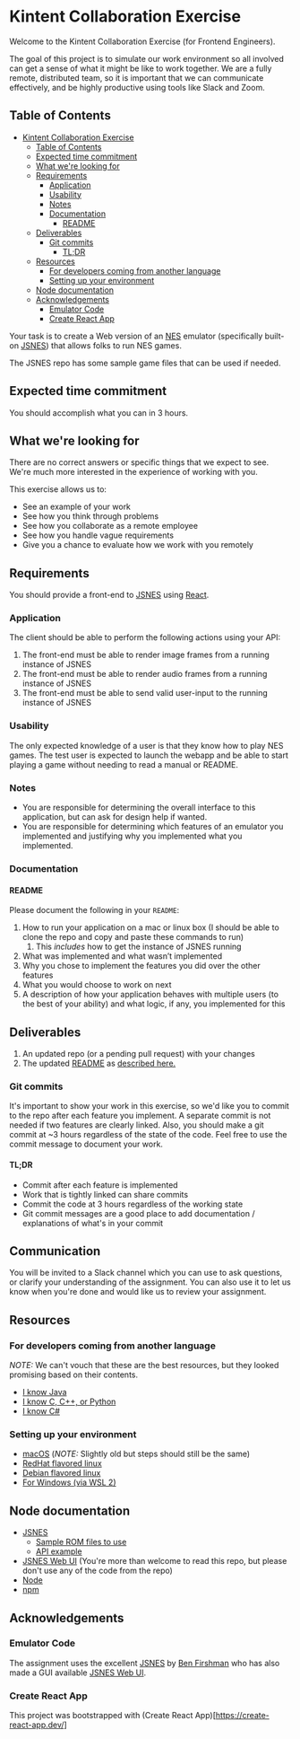 # Kintent Collaboration Exercise

Welcome to the Kintent Collaboration Exercise (for Frontend Engineers). 
 
The goal of this project is to simulate our work environment
so all involved can get a sense of what it might be like to work together.
We are a fully remote, distributed team, so it is important that we can 
communicate effectively, and be highly productive using tools 
like Slack and Zoom.

## Table of Contents

- [Kintent Collaboration Exercise](#kintent-collaboration-exercise)
  - [Table of Contents](#table-of-contents)
  - [Expected time commitment](#expected-time-commitment)
  - [What we're looking for](#what-were-looking-for)
  - [Requirements](#requirements)
    - [Application](#application)
    - [Usability](#usability)
    - [Notes](#notes)
    - [Documentation](#documentation)
      - [README](#readme)
  - [Deliverables](#deliverables)
    - [Git commits](#git-commits)
      - [TL;DR](#tldr)
  - [Resources](#resources)
    - [For developers coming from another language](#for-developers-coming-from-another-language)
    - [Setting up your environment](#setting-up-your-environment)
  - [Node documentation](#node-documentation)
  - [Acknowledgements](#acknowledgements)
    - [Emulator Code](#emulator-code)
    - [Create React App](#create-react-app)

Your task is to create a Web version of an [NES](https://en.wikipedia.org/wiki/Nintendo_Entertainment_System)
emulator (specifically built-on [JSNES](https://github.com/bfirsh/jsnes)) that allows folks to run NES games.

The JSNES repo has some sample game files that can be used if needed.

## Expected time commitment

You should accomplish what you can in 3 hours.

## What we're looking for

There are no correct answers or specific things that we expect to see. We're much
more interested in the experience of working with you.

This exercise allows us to:

- See an example of your work
- See how you think through problems
- See how you collaborate as a remote employee
- See how you handle vague requirements
- Give you a chance to evaluate how we work with you remotely
 
 ## Requirements
You should provide a front-end to [JSNES](https://github.com/bfirsh/jsnes) using
[React](https://reactjs.org/).

### Application

The client should be able to perform the following actions using your API:

1. The front-end must be able to render image frames from a running instance of JSNES
2. The front-end must be able to render audio frames from a running instance of JSNES
3. The front-end must be able to send valid user-input to the running instance of JSNES

### Usability

The only expected knowledge of a user is that they know how to play NES games.  The test user is expected
to launch the webapp and be able to start playing a game without needing to read a manual or README.

### Notes
- You are responsible for determining the overall interface to this application, but can ask for design help
  if wanted.
- You are responsible for determining which features of an emulator you implemented and justifying why you
  implemented what you implemented. 

### Documentation

#### README
Please document the following in your `README`:

1. How to run your application on a mac or linux box 
   (I should be able to clone the repo and copy and paste these commands to run)
   1. This _includes_ how to get the instance of JSNES running
4. What was implemented and what wasn’t implemented
5. Why you chose to implement the features you did over the other features
6. What you would choose to work on next
7. A description of how your application behaves with multiple users
   (to the best of your ability) and what logic, if any, you implemented for this

## Deliverables

1. An updated repo (or a pending pull request) with your changes
2. The updated [README](README.md) as 
   [described here.](#readme)

### Git commits

It's important to show your work in this exercise, so we'd like you to commit to the 
repo after each feature you implement. A separate commit is not needed if two 
features are clearly linked. Also, you should make a git commit at ~3 hours regardless
of the state of the code. Feel free to use the commit message to document your
work.

#### TL;DR

- Commit after each feature is implemented
- Work that is tightly linked can share commits
- Commit the code at 3 hours regardless of the working state
- Git commit messages are a good place to add documentation / explanations of
  what's in your commit

## Communication

You will be invited to a Slack channel which you can use to ask questions, or clarify 
your understanding of the assignment. You can also use it to let us know when you're
done and would like us to review your assignment.

## Resources

### For developers coming from another language

*NOTE:* We can't vouch that these are the best resources, but they looked promising based on their contents.

- [I know Java](https://medium.com/@byrne.greg/transitioning-from-java-to-javascript-quick-guide-on-the-basics-you-need-to-immediately-know-ef95140a7d71)
- [I know C, C++, or Python](https://www.wooji-juice.com/blog/javascript-article.html)
- [I know C#](https://docs.microsoft.com/en-us/archive/msdn-magazine/2013/january/javascript-typescript-making-net-developers-comfortable-with-javascript)

### Setting up your environment

- [macOS](https://www.digitalocean.com/community/tutorials/how-to-install-node-js-and-create-a-local-development-environment-on-macos)
   (*NOTE:* Slightly old but steps should still be the same)
- [RedHat flavored linux](https://www.digitalocean.com/community/tutorials/how-to-install-node-js-on-centos-8)
- [Debian flavored linux](https://www.digitalocean.com/community/tutorials/how-to-install-node-js-on-ubuntu-20-04)
- [For Windows (via WSL 2)](https://docs.microsoft.com/en-us/windows/dev-environment/javascript/nodejs-on-wsl)

## Node documentation

- [JSNES](https://github.com/bfirsh/jsnes)
  - [Sample ROM files to use](https://github.com/bfirsh/jsnes/tree/master/roms/lj65)
  - [API example](https://github.com/bfirsh/jsnes#usage)
- [JSNES Web UI](https://github.com/bfirsh/jsnes-web) (You're more than welcome to read this repo, but please don't
  use any of the code from the repo)
- [Node](https://nodejs.org/api/)
- [npm](https://docs.npmjs.com/)

## Acknowledgements

### Emulator Code
The assignment uses the excellent [JSNES](https://github.com/bfirsh/jsnes) by [Ben Firshman](https://github.com/bfirsh)
who has also made a GUI available [JSNES Web UI](https://github.com/bfirsh/jsnes-web).

### Create React App
This project was bootstrapped with (Create React App)[https://create-react-app.dev/]
